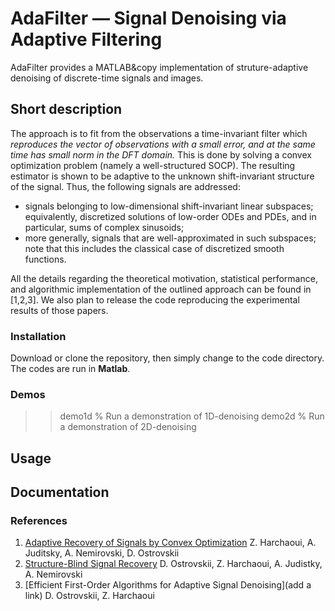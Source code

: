 # AdaFilter — Signal Denoising via Adaptive Filtering

AdaFilter provides a MATLAB&copy implementation of struture-adaptive denoising of discrete-time signals and images.

## Short description

The approach is to fit from the observations a time-invariant filter which *reproduces the vector of observations with a small error, and at the same time has small norm in the DFT domain.* This is done by solving a convex optimization problem (namely a well-structured SOCP).
The resulting estimator is shown to be adaptive to the unknown shift-invariant structure of the signal. Thus, the following signals are addressed:
- signals belonging to low-dimensional shift-invariant linear subspaces; equivalently, discretized solutions of low-order ODEs and PDEs, and in particular, sums of complex sinusoids;
- more generally, signals that are well-approximated in such subspaces; note that this includes the classical case of discretized smooth functions.

All the details regarding the theoretical motivation, statistical performance, and algorithmic implementation of the outlined approach can be found in [1,2,3]. We also plan to release the code reproducing the experimental results of those papers.

### Installation
Download or clone the repository, then simply change to the code directory. The codes are run in **Matlab**.

### Demos
>> demo1d       % Run a demonstration of 1D-denoising
>> demo2d       % Run a demonstration of 2D-denoising

## Usage

## Documentation

### References

1. [Adaptive Recovery of Signals by Convex Optimization](https://hal.inria.fr/hal-01250215) Z. Harchaoui, A. Juditsky, A. Nemirovski, D. Ostrovskii
2. [Structure-Blind Signal Recovery](https://arxiv.org/abs/1607.05712) D. Ostrovskii, Z. Harchaoui, A. Judistky, A. Nemirovski
3. [Efficient First-Order Algorithms for Adaptive Signal Denoising](add a link) D. Ostrovskii, Z. Harchaoui
